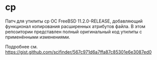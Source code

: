# cp
Патч для утилиты cp ОС FreeBSD 11.2.0-RELEASE, добавляющий функционал копирования расширенных атрибутов файла. В этом репозитории представлен полный оригинальный код утилиты с применёнными изменениями.

Подробнее см. https://gist.github.com/scifinder/567c971d6a7ffa87c85301e6e3087ed0

